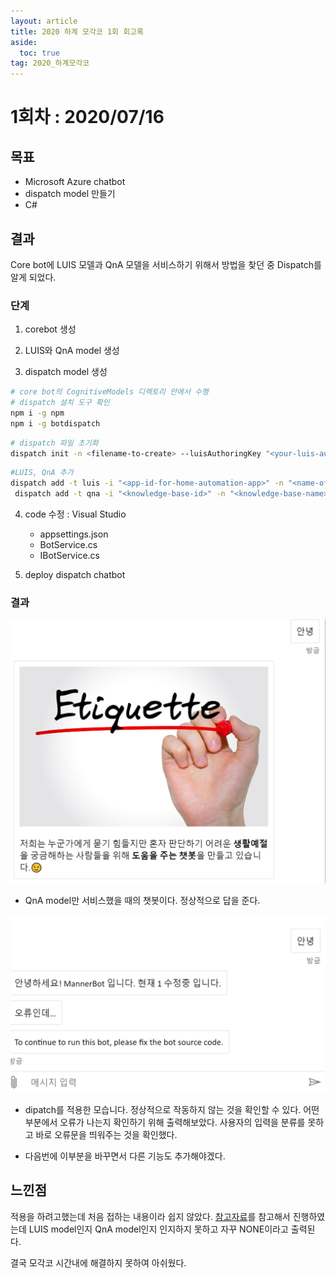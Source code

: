 ```yaml
---
layout: article
title: 2020 하계 모각코 1회 회고록
aside:
  toc: true
tag: 2020_하계모각코
---
```


# 1회차 : 2020/07/16

## 목표

* Microsoft Azure chatbot
* dispatch model 만들기
* C#

## 결과

Core bot에 LUIS 모델과 QnA 모델을 서비스하기 위해서 방법을 찾던 중 Dispatch를 알게 되었다.

### 단계

1. corebot 생성

2. LUIS와 QnA model 생성

3. dispatch model 생성
``` bash
# core bot의 CognitiveModels 디렉토리 안에서 수행
# dispatch 설치 도구 확인
npm i -g npm
npm i -g botdispatch
```
``` bash
# dispatch 파일 초기화
dispatch init -n <filename-to-create> --luisAuthoringKey "<your-luis-authoring-key>" --luisAuthoringRegion <your-region>
```
``` bash
#LUIS, QnA 추가
dispatch add -t luis -i "<app-id-for-home-automation-app>" -n "<name-of-home-automation-app>" -v <app-version-number> -k "<your-luis-authoring-key>" --intentName l_HomeAutomation
 dispatch add -t qna -i "<knowledge-base-id>" -n "<knowledge-base-name>" -k "<azure-qna-service-key1>" --intentName q_sample-qna
```

4. code 수정 : Visual Studio
	* appsettings.json
	* BotService.cs
	* IBotService.cs

5. deploy dispatch chatbot

### 결과
![성공](./imgs/1_success.png)
* QnA model만 서비스했을 때의 챗봇이다. 정상적으로 답을 준다.

![실패](./imgs/1_error.png)
* dipatch를 적용한 모습니다. 정상적으로 작동하지 않는 것을 확인할 수 있다. 어떤 부분에서 오류가 나는지 확인하기 위해 출력해보았다. 사용자의 입력을 분류를 못하고 바로 오류문을 띄워주는 것을 확인했다.

* 다음번에 이부분을 바꾸면서 다른 기능도 추가해야겠다.


## 느낀점

적용을 하려고했는데 처음 접하는 내용이라 쉽지 않았다. [참고자료](https://docs.microsoft.com/ko-kr/azure/bot-service/bot-builder-tutorial-dispatch?view=azure-bot-service-4.0&tabs=cs)를 참고해서 진행하였는데 LUIS model인지 QnA model인지 인지하지 못하고 자꾸 NONE이라고 출력된다.

결국 모각코 시간내에 해결하지 못하여 아쉬웠다.